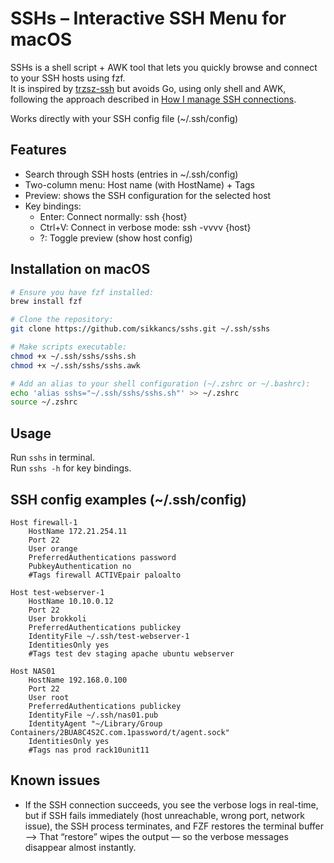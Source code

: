 # SSHs – Interactive SSH Menu for macOS

SSHs is a shell script + AWK tool that lets you quickly browse and connect to your SSH hosts using fzf.  
It is inspired by [trzsz-ssh](https://github.com/trzsz/trzsz-ssh) but avoids Go, using only shell and AWK, following the approach described in [How I manage SSH connections](https://hiphish.github.io/blog/2020/05/23/how-i-manage-ssh-connections/).

Works directly with your SSH config file (~/.ssh/config)


## Features
- Search through SSH hosts (entries in ~/.ssh/config)
- Two-column menu: Host name (with HostName) + Tags
- Preview: shows the SSH configuration for the selected host
- Key bindings:
    - Enter: Connect normally: ssh {host}
    - Ctrl+V: Connect in verbose mode: ssh -vvvv {host}
    - ?: Toggle preview (show host config)

## Installation on macOS

```bash
# Ensure you have fzf installed:
brew install fzf

# Clone the repository:
git clone https://github.com/sikkancs/sshs.git ~/.ssh/sshs

# Make scripts executable:
chmod +x ~/.ssh/sshs/sshs.sh
chmod +x ~/.ssh/sshs/sshs.awk

# Add an alias to your shell configuration (~/.zshrc or ~/.bashrc):
echo 'alias sshs="~/.ssh/sshs/sshs.sh"' >> ~/.zshrc
source ~/.zshrc
```

## Usage
Run `sshs` in terminal.  
Run `sshs -h` for key bindings.

## SSH config examples (~/.ssh/config)
```
Host firewall-1
	HostName 172.21.254.11
	Port 22
	User orange
	PreferredAuthentications password
	PubkeyAuthentication no
	#Tags firewall ACTIVEpair paloalto

Host test-webserver-1
	HostName 10.10.0.12
	Port 22
	User brokkoli
	PreferredAuthentications publickey
	IdentityFile ~/.ssh/test-webserver-1
	IdentitiesOnly yes
	#Tags test dev staging apache ubuntu webserver

Host NAS01
	HostName 192.168.0.100
	Port 22
	User root
	PreferredAuthentications publickey
	IdentityFile ~/.ssh/nas01.pub
	IdentityAgent "~/Library/Group Containers/2BUA8C4S2C.com.1password/t/agent.sock"
	IdentitiesOnly yes
	#Tags nas prod rack10unit11
```

## Known issues
- If the SSH connection succeeds, you see the verbose logs in real-time, but if SSH fails immediately (host unreachable, wrong port, network issue), the SSH process terminates, and FZF restores the terminal buffer --> That “restore” wipes the output — so the verbose messages disappear almost instantly.